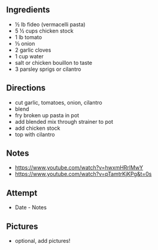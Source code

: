 ## Ingredients
* ½ lb fideo (vermacelli pasta)
* 5 ½ cups chicken stock
* 1 lb tomato
* ⅓ onion
* 2 garlic cloves
* 1 cup water
* salt or chicken bouillon to taste
* 3 parsley sprigs or cilantro

## Directions
* cut garlic, tomatoes, onion, cilantro
* blend
* fry broken up pasta in pot
* add blended mix through strainer to pot
* add chicken stock
* top with cilantro

## Notes
* https://www.youtube.com/watch?v=hwxmHRrlMwY
* https://www.youtube.com/watch?v=pTamtrKjKPg&t=0s

## Attempt
* Date - Notes

## Pictures
* optional, add pictures!
